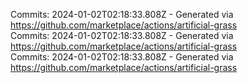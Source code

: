 Commits: 2024-01-02T02:18:33.808Z - Generated via https://github.com/marketplace/actions/artificial-grass
<br>
Commits: 2024-01-02T02:18:33.808Z - Generated via https://github.com/marketplace/actions/artificial-grass
<br>
Commits: 2024-01-02T02:18:33.808Z - Generated via https://github.com/marketplace/actions/artificial-grass
<br>
